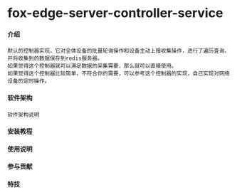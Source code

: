 # fox-edge-server-controller-service

#### 介绍
``` 
默认的控制器实现，它对全体设备的批量轮询操作和设备主动上报收集操作，进行了遍历查询，并将收集到的数据保存到redis服务器。
如果觉得这个控制器就可以满足数据的采集需要，那么就可以直接使用。
如果觉得这个控制器比较简单，不符合你的需要，可以参考这个控制器的实现，自己实现对网络设备的定时操作。
``` 
#### 软件架构
``` 
软件架构说明

``` 
#### 安装教程


#### 使用说明


#### 参与贡献


#### 特技
